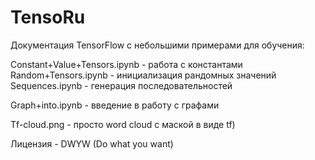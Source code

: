 ﻿# TensoRu
Документация TensorFlow с небольшими примерами для обучения:

Constant+Value+Tensors.ipynb - работа с константами
Random+Tensors.ipynb - инициализация рандомных значений
Sequences.ipynb - генерация последовательностей

Graph+into.ipynb - введение в работу с графами

Tf-cloud.png - просто word cloud с маской в виде tf)

Лицензия - DWYW (Do what you want)

